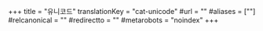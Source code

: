 +++
title = "유니코드"
translationKey = "cat-unicode"
#url = ""
#aliases = [""]
#relcanonical = ""
#redirectto = ""
#metarobots = "noindex"
+++
